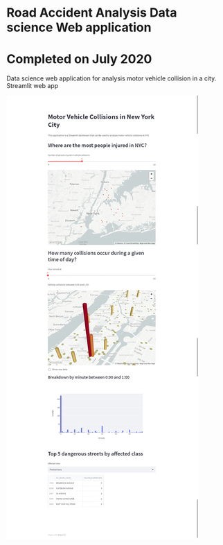 # Road Accident Analysis Data science Web application
# Completed on July 2020
Data science web application for analysis motor vehicle collision in a city. Streamlit web app


<img src="https://github.com/hamidpy/data-science-app-road-accident-analysis/blob/master/data-science-web-app.webp"/>
